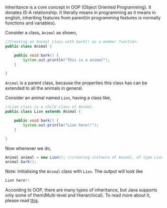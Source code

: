 Inheritance is a core concept in OOP (Object Oriented Programming). It donates IS-A relationship.
It literally means in programming as it means in english, inheriting features from parent(in programming features is normally functions
and variables).

Consider a class, `Animal` as shown,

```java
//Creating an Animal class with bark() as a member function.
public class Animal {

    public void bark() {
        System.out.println("This is a animal");
    }

}
```

`Animal` is a parent class, because the properties this class has can be extended to all the animals in general.

Consider an animal named `Lion`, having a class like,

```java
//Lion class is a child class of Animal.
public class Lion extends Animal {

    public void bark() {
        System.out.println("Lion here!!");
    }

}
```

Now whenever we do,

```java
Animal animal = new Lion(); //creating instance of Animal, of type Lion
animal.bark();
```

Note: Initialising the `Animal` class with `Lion`.
The output will look like

```java
Lion here!!
```

According to OOP, there are many types of inheritance, but Java supports only some of them(Multi-level and Hierarchical).
To read more about it, please read [this][java-inheritance].

[java-inheritance]: https://www.javatpoint.com/inheritance-in-java#:~:text=On%20the%20basis%20of%20class,will%20learn%20about%20interfaces%20later.
